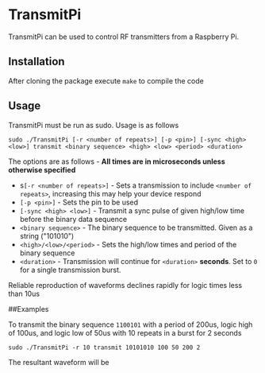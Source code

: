# TransmitPi

TransmitPi can be used to control RF transmitters from a Raspberry Pi. 

  
## Installation
After cloning the package execute `make` to compile the code

## Usage
TransmitPi must be run as sudo. Usage is as follows
```
sudo ./TransmitPi [-r <number of repeats>] [-p <pin>] [-sync <high> <low>] transmit <binary sequence> <high> <low> <period> <duration>
```
The options are as follows - **All times are in microseconds unless otherwise specified**

* s`[-r <number of repeats>]` - Sets a transmission to include `<number of repeats>`, increasing this may help your device respond
* `[-p <pin>]` - Sets the pin to be used
* `[-sync <high> <low>]` - Transmit a sync pulse of given high/low time before the binary data sequence
* `<binary sequence>` - The binary sequence to be transmitted. Given as a string ("101010")
* `<high>/<low>/<period>` - Sets the high/low times and period of the binary sequence
* `<duration>` - Transmission will continue for `<duration>` **seconds**. Set to `0` for a single transmission burst.

Reliable reproduction of waveforms declines rapidly for logic times less than 10us

##Examples

To transmit the binary sequence `1100101` with a period of 200us, logic high of 100us, and logic low of 50us with 10 repeats in a burst for 2 seconds
```
sudo ./TransmitPi -r 10 transmit 10101010 100 50 200 2
```
The resultant waveform will be
